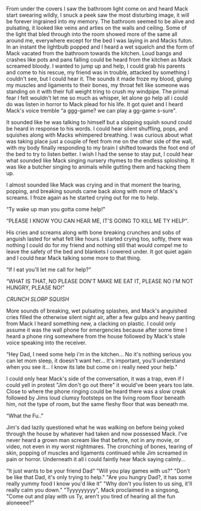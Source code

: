 From under the covers I saw the bathroom light come on and heard Mack start swearing wildly, I snuck a peek saw the most disturbing image, it will be forever ingrained into my memory. The bathroom seemed to be alive and pulsating, it looked like veins and arties on the walls and ceiling. Some of the light that bled through into the room showed more of the same all around me, everywhere except for the bed I was laying in and Macks futon. In an instant the lightbulb popped and I heard a wet squelch and the form of Mack vacated from the bathroom towards the kitchen. Loud bangs and crashes like pots and pans falling could be heard from the kitchen as Mack screamed bloody. I wanted to jump up and help, I could grab his parents and come to his rescue, my friend was in trouble, attacked by something I couldn't see, but I could hear it. The sounds it made froze my blood, gluing my muscles and ligaments to their bones, my throat felt like someone was standing on it with their full weight tring to crush my windpipe. The primal fear I felt wouldn't let me so much as whisper, let alone go help all i could do was listen in horror to Mack plead for his life. It got quiet and I heard 
Mack's voice tremble
“a ggg-game? we can play a gg-game s-sure". 

It sounded like he was talking to himself but a slopping squish sound could be heard in response to his words. I could hear silent shuffling, pops, and squishes along with Macks whimpered breathing. I was curious about what was taking place just a couple of feet from me on the other side of the wall, with my body finally responding to my brain I shifted towards the foot end of the bed to try to listen better. I wish I had the sense to stay put, I could hear what sounded like Mack singing nursery rhymes to the endless sploshing. It was like a butcher singing to animals while gutting them and hacking them up. 

I almost sounded like Mack was crying and in that moment the tearing, popping, and breaking sounds came back along with more of Mack's screams. I froze again as he started crying out for me to help. 

“Ty wake up man you gotta come help!"

“PLEASE I KNOW YOU CAN HEAR ME, IT'S GOING TO KILL ME TY HELP".

His cries and screams along with bone breaking crunches and sobs of anguish lasted for what felt like hours. I started crying too, softly, there was nothing I could do for my friend and nothing still that would compel me to leave the safety of the bed and blankets I cowered under. It got quiet again and I could hear Mack talking some more to that thing.

“If I eat you'll let me call for help?" 

“WHAT IS THAT, NO PLEASE DON'T MAKE ME EAT IT, PLEASE NO I'M NOT HUNGRY, PLEASE NO!"

*CRUNCH* 
*SLORP* 
*SQUISH* 

More sounds of breaking, wet pulsating splashes, and Mack's anguished cries filled the otherwise silent night air, after a few gulps and heavy panting from Mack I heard something new, a clacking on plastic. I could only assume it was the wall phone for emergencies because after some time I heard a phone ring somewhere from the house followed by Mack's stale voice speaking into the receiver.

“Hey Dad, I need some help i'm in the kitchen... No it's nothing serious you can let mom sleep, it doesn't want her... It's important, you'll understand when you see it... I know its late but come on i really need your help."

I could only hear Mack's side of the conversation, it was a trap, even if I could yell in protest "Jim don't go out there" it would've been years too late. Close to where the phone ringing could be heard there was a slow creak followed by Jims loud clumsy footsteps on the living room floor beneath him, not the type of room, but the same fleshy floor that was beneath me. 

“What the Fu.."

Jim's dad lazily questioned what he was walking on before being yoked through the house by whatever had taken and now possessed Mack. I've never heard a grown man scream like that before, not in any movie, or video, not even in my worst nightmares. The cronching of bones, tearing of skin, popping of muscles and ligaments continued while Jim screamed in pain or horror. Underneath it all i could faintly hear Mack saying calmly...

“It just wants to be your friend Dad"
"Will you play games with us?"
"Don't be like that Dad, it's only trying to help."
"Are you hungry Dad?, it has some really yummy food I know you'd like it"
"Why don't you listen to us sing, it'll really calm you down."
"Tyyyyyyyyy", Mack proclaimed in a singsong, "Come out and play with us Ty, aren't you tired of hearing all the fun aloneeee?"